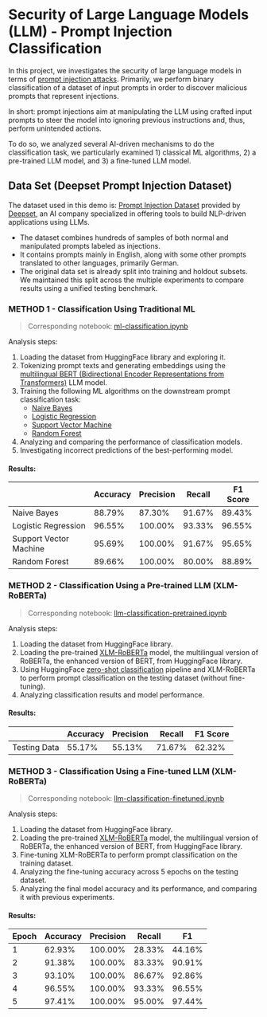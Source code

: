 # Security of Large Language Models (LLM) - Prompt Injection Classification
In this project, we investigates the security of large language models in terms of [prompt injection attacks](https://www.techopedia.com/definition/prompt-injection-attack). Primarily, we perform binary classification of a dataset of input prompts in order to discover malicious prompts that represent injections.

In short: prompt injections aim at manipulating the LLM using crafted input prompts to steer the model into ignoring previous instructions and, thus, perform unintended actions.

To do so, we analyzed several AI-driven mechanisms to do the classification task, we particularly examined 1) classical ML algorithms, 2) a pre-trained LLM model, and 3) a fine-tuned LLM model.


## Data Set (Deepset Prompt Injection Dataset)
The dataset used in this demo is: [Prompt Injection Dataset](https://huggingface.co/datasets/deepset/prompt-injections) provided by [Deepset](https://www.deepset.ai/), an AI company specialized in offering tools to build NLP-driven applications using LLMs. <br/>
- The dataset combines hundreds of samples of both normal and manipulated prompts labeled as injections.
- It contains prompts mainly in English, along with some other prompts translated to other languages, primarily German.
- The original data set is already split into training and holdout subsets. We maintained this split across the multiple experiments to compare results using a unified testing benchmark.


### METHOD 1 - Classification Using Traditional ML
> Corresponding notebook:  [ml-classification.ipynb](https://github.com/sinanw/llm-security-prompt-injection/blob/main/notebooks/1-ml-classification.ipynb)

Analysis steps:
1. Loading the dataset from HuggingFace library and exploring it.
2. Tokenizing prompt texts and generating embeddings using the [multilingual BERT (Bidirectional Encoder Representations from Transformers)](https://huggingface.co/bert-base-multilingual-uncased) LLM model.
3. Training the following ML algorithms on the downstream prompt classification task:
    - [Naive Bayes](https://scikit-learn.org/stable/modules/generated/sklearn.naive_bayes.GaussianNB.html)
    - [Logistic Regression](https://scikit-learn.org/stable/modules/generated/sklearn.linear_model.LogisticRegression.html)
    - [Support Vector Machine](https://scikit-learn.org/stable/modules/svm.html)
    - [Random Forest](https://scikit-learn.org/stable/modules/generated/sklearn.ensemble.RandomForestClassifier.html)
4. Analyzing and comparing the performance of classification models.
5. Investigating incorrect predictions of the best-performing model.

#### Results:
|                      | Accuracy | Precision | Recall   | F1 Score |
|----------------------|----------|-----------|----------|----------|
| Naive Bayes          | 88.79%   | 87.30%    | 91.67%   | 89.43%   |
| Logistic Regression  | 96.55%   | 100.00%   | 93.33%   | 96.55%   |
| Support Vector Machine | 95.69% | 100.00%   | 91.67%   | 95.65%   |
| Random Forest        | 89.66%   | 100.00%   | 80.00%   | 88.89%   |


### METHOD 2 - Classification Using a Pre-trained LLM (XLM-RoBERTa)
> Corresponding notebook:  [llm-classification-pretrained.ipynb](https://github.com/sinanw/llm-security-prompt-injection/blob/main/notebooks/2-llm-classification-pretrained.ipynb)

Analysis steps:
1. Loading the dataset from HuggingFace library.
2. Loading the pre-trained [XLM-RoBERTa](https://huggingface.co/xlm-roberta-large) model, the multilingual version of RoBERTa, the enhanced version of BERT, from HuggingFace library.
3. Using HuggingFace [zero-shot classification](https://huggingface.co/tasks/zero-shot-classification) pipeline and XLM-RoBERTa to perform prompt classification on the testing dataset (without fine-tuning).
4. Analyzing classification results and model performance.

#### Results:
|              | Accuracy | Precision | Recall   | F1 Score |
|--------------|----------|-----------|----------|----------|
| Testing Data | 55.17%   | 55.13%    | 71.67%   | 62.32%   |


### METHOD 3 - Classification Using a Fine-tuned LLM (XLM-RoBERTa)
> Corresponding notebook:  [llm-classification-finetuned.ipynb](https://github.com/sinanw/llm-security-prompt-injection/blob/main/notebooks/3-llm-classification-finetuned.ipynb)

Analysis steps:
1. Loading the dataset from HuggingFace library.
2. Loading the pre-trained [XLM-RoBERTa](https://huggingface.co/xlm-roberta-large) model, the multilingual version of RoBERTa, the enhanced version of BERT, from HuggingFace library.
3. Fine-tuning XLM-RoBERTa to perform prompt classification on the training dataset.
4. Analyzing the fine-tuning accuracy across 5 epochs on the testing dataset.
5. Analyzing the final model accuracy and its performance, and comparing it with previous experiments.

#### Results:
| Epoch | Accuracy | Precision | Recall   | F1      |
|-------|----------|-----------|----------|---------|
| 1     | 62.93%   | 100.00%   | 28.33%   | 44.16%  |
| 2     | 91.38%   | 100.00%   | 83.33%   | 90.91%  |
| 3     | 93.10%   | 100.00%   | 86.67%   | 92.86%  |
| 4     | 96.55%   | 100.00%   | 93.33%   | 96.55%  |
| 5     | 97.41%   | 100.00%   | 95.00%   | 97.44%  |











